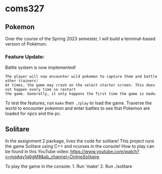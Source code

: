 # coms327
## Pokemon

Over the course of the Spring 2023 semester, I will build a terminal-based version of Pokémon.

### Feature Update:
Battle system is now implemented!

```
The player will now encounter wild pokemon to capture them and battle other trainers!
At times, the game may crash on the select starter screen. This does not happen every time so restart 
the game. Generally, it only happens the first time the game is made.
```

To test the features, run `make` then `./play` to load the game. Traverse the world
to encounter pokemon and enter battles to see that Pokemon are loaded for npcs and the pc.

## Solitare
In the assignment 2 package, lives the code for solitare! This project runs the game Solitare using C++ and ncurses in the console! 
How to play can be found in this YouTube video: 
https://www.youtube.com/watch?v=mqAqy1q6gM8&ab_channel=OnlineSolitaire.

To play the game in the console:
    1. Run 'make'
    2. Run ./solitare
